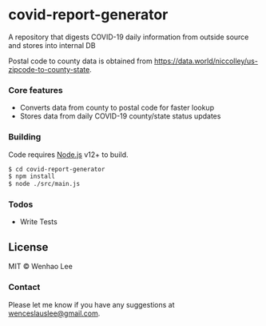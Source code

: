 # covid-report-generator
A repository that digests COVID-19 daily information from outside source and stores into internal DB

Postal code to county data is obtained from https://data.world/niccolley/us-zipcode-to-county-state.

### Core features

  - Converts data from county to postal code for faster lookup
  - Stores data from daily COVID-19 county/state status updates

### Building

Code requires [Node.js](https://nodejs.org/) v12+ to build.

```sh
$ cd covid-report-generator
$ npm install
$ node ./src/main.js
```

### Todos

 - Write Tests

License
----

MIT © Wenhao Lee

### Contact

Please let me know if you have any suggestions at wenceslauslee@gmail.com.
